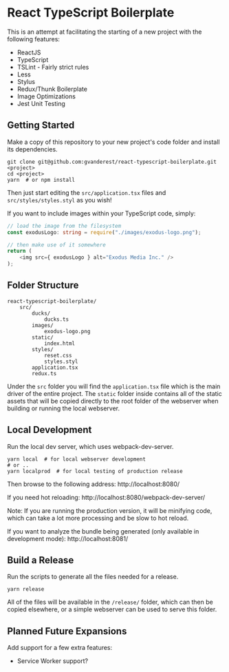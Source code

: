 # React TypeScript Boilerplate

This is an attempt at facilitating the starting of a new project with the
following features:

* ReactJS
* TypeScript
* TSLint - Fairly strict rules
* Less
* Stylus
* Redux/Thunk Boilerplate
* Image Optimizations
* Jest Unit Testing

## Getting Started

Make a copy of this repository to your new project's code folder and install
its dependencies.

```shell
git clone git@github.com:gvanderest/react-typescript-boilerplate.git <project>
cd <project>
yarn  # or npm install
```

Then just start editing the `src/application.tsx` files and `src/styles/styles.styl` as you wish!

If you want to include images within your TypeScript code, simply:

```typescript
// load the image from the filesystem
const exodusLogo: string = require("./images/exodus-logo.png");

// then make use of it somewhere
return (
    <img src={ exodusLogo } alt="Exodus Media Inc." />
);
```

## Folder Structure

```text
react-typescript-boilerplate/
    src/
        ducks/
            ducks.ts
        images/
            exodus-logo.png
        static/
            index.html
        styles/
            reset.css
            styles.styl
        application.tsx
        redux.ts
```

Under the `src` folder you will find the `application.tsx` file which is the main driver of the entire project.  The `static` folder inside contains all of the static assets that will be copied directly to the root folder of the webserver when building or running the local webserver.

## Local Development

Run the local dev server, which uses webpack-dev-server.

```shell
yarn local  # for local webserver development
# or ..
yarn localprod  # for local testing of production release
```

Then browse to the following address: http://localhost:8080/

If you need hot reloading: http://localhost:8080/webpack-dev-server/

Note: If you are running the production version, it will be minifying code, which can take a lot more processing and be slow to hot reload.

If you want to analyze the bundle being generated (only available in development mode): http://localhost:8081/

## Build a Release

Run the scripts to generate all the files needed for a release.

```shell
yarn release
```

All of the files will be available in the `/release/` folder, which can then
be copied elsewhere, or a simple webserver can be used to serve this folder.

## Planned Future Expansions

Add support for a few extra features:

* Service Worker support?
